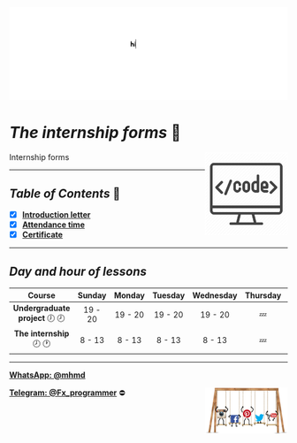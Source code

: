 ![banner](https://github.com/m-ahmadian-h/PNU_3991_AR/blob/main/gif/banner.gif)



# _The internship forms_ :wave: 
<img src="https://github.com/m-ahmadian-h/PNU_3991_AR/blob/main/img/banner.png" align="right"  width="150" />
Internship forms

***

## _Table of Contents_ :mag_right:
* [x] __[Introduction letter](https://github.com/m-ahmadian-h/PNU_3991_AR/blob/main/Courses/The%20internship/Forms/01.jpg)__
* [x] __[Attendance time](https://github.com/m-ahmadian-h/PNU_3991_AR/blob/main/Courses/The%20internship/Forms/02.jpg)__
* [x] __[Certificate](https://github.com/m-ahmadian-h/PNU_3991_AR/blob/main/Courses/The%20internship/Forms/03.jpg)__

***

## _Day and hour of lessons_

|Course                                       |Sunday |Monday |Tuesday|Wednesday|Thursday|Friday|Saturday|
|:-------------------------------------------:|:-----:|:-----:|:-----:|:-------:|:------:|:----:|:------:|
|__Undergraduate project__   :clock7: :clock8:|19 - 20|19 - 20|19 - 20|19 - 20  |:zzz:   |:zzz: |19 - 20 |
|__The internship__   :clock8: :clock1:       |8 - 13 |8 - 13 |8 - 13 |8 - 13   |:zzz:   |:zzz: |8 - 13  |

***
__[WhatsApp: @mhmd](https://wa.me/+989215166403)__ 

__[Telegram: @Fx_programmer](https://telegram.me/Fx_programmer)__ :no_entry:
<img src="https://github.com/m-ahmadian-h/PNU_3991_AR/blob/main/gif/04.gif" align="right" width="150" />
